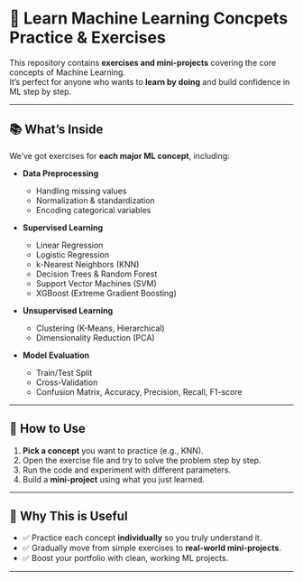 # 🧠 Learn Machine Learning Concpets Practice & Exercises
 
This repository contains **exercises and mini-projects** covering the core concepts of Machine Learning.  
It’s perfect for anyone who wants to **learn by doing** and build confidence in ML step by step.

---

## 📚 What’s Inside
We’ve got exercises for **each major ML concept**, including:

- **Data Preprocessing**
  - Handling missing values  
  - Normalization & standardization  
  - Encoding categorical variables  

- **Supervised Learning**
  - Linear Regression  
  - Logistic Regression  
  - k-Nearest Neighbors (KNN)  
  - Decision Trees & Random Forest  
  - Support Vector Machines (SVM)  
  - XGBoost (Extreme Gradient Boosting)

- **Unsupervised Learning**
  - Clustering (K-Means, Hierarchical)  
  - Dimensionality Reduction (PCA)

- **Model Evaluation**
  - Train/Test Split  
  - Cross-Validation  
  - Confusion Matrix, Accuracy, Precision, Recall, F1-score  

---

## 🚀 How to Use
1. **Pick a concept** you want to practice (e.g., KNN).  
2. Open the exercise file and try to solve the problem step by step.  
3. Run the code and experiment with different parameters.  
4. Build a **mini-project** using what you just learned.  

---

## 🎯 Why This is Useful
- ✅ Practice each concept **individually** so you truly understand it.  
- ✅ Gradually move from simple exercises to **real-world mini-projects**.  
- ✅ Boost your portfolio with clean, working ML projects.  

---


